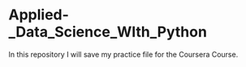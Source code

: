 # Applied-_Data_Science_WIth_Python
In this repository I will save my practice file for the Coursera Course.
